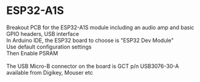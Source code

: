 # ESP32-A1S
Breakout PCB for the ESP32-A1S module including an audio amp and basic GPIO headers, USB interface  
In Arduino IDE, the ESP32 board to choose is "ESP32 Dev Module"  
Use default configuration settings  
Then Enable PSRAM  <BR><BR>
The USB Micro-B connector on the board is GCT p/n USB3076-30-A   available from Digikey, Mouser etc
